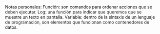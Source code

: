 Notas personales: 
Función: son comandos para ordenar acciones que se deben ejecutar.
Log: una función para indicar que queremos que se muestre un texto en pantalla. 
Variable: dentro de la sintaxis de un lenguaje de programación, son elementos que funcionan como contenedores de datos. 
